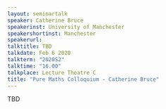 ```yaml
---
layout: seminartalk
speaker: Catherine Bruce
speakerinst: University of Manchester
speakershortinst: Manchester
speakerurl: 
talktitle: TBD
talkdate: Feb 6 2020
talkterm: "2020S2"
talktime: "16.00"
talkplace: Lecture Theatre C
title: "Pure Maths Colloquium - Catherine Bruce"
---
```


 TBD
